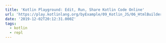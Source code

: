 ```yaml
---
title: 'Kotlin Playground: Edit, Run, Share Kotlin Code Online'
url: 'https://play.kotlinlang.org/byExample/09_Kotlin_JS/06_HtmlBuilder'
date: '2019-12-02T20:12:31.000Z'
tags:
  - kotlin
  - repl
---
```

